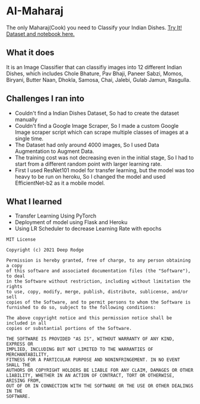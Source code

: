 # AI-Maharaj
The only Maharaj(Cook) you need to Classify your Indian Dishes. <a href='https://ai-maharaj.herokuapp.com/'> Try It! </a> <br>
<a href='https://github.com/deeprodge/Indian-Dishes-Classifier'> Dataset and notebook here. </a>

## What it does
It is an Image Classifier that can classifiy images into 12 different Indian Dishes, which includes Chole Bhature, Pav Bhaji, Paneer Sabzi, Momos, Biryani, Butter Naan, Dhokla, Samosa, Chai, Jalebi, Gulab Jamun, Rasgulla.

## Challenges I ran into

- Couldn't find a Indian Dishes Dataset, So had to create the dataset manually
- Couldn't find a Google Image Scraper, So I made a custom Google Image scraper script which can scrape multiple classes of images at a single time.
- The Dataset had only around 4000 images, So I used Data Augmentation to Augment Data.
- The training cost was not decreasing even in the initial stage, So I had to start from a different random point with larger learning rate.
- First I used ResNet101 model for transfer learning, but the model was too heavy to be run on heroku, So I changed the model and used EfficientNet-b2 as it a mobile model.

## What I learned

- Transfer Learning Using PyTorch
- Deployment of model using Flask and Heroku
- Using LR Scheduler to decrease Learning Rate with epochs

```
MIT License

Copyright (c) 2021 Deep Rodge

Permission is hereby granted, free of charge, to any person obtaining a copy
of this software and associated documentation files (the "Software"), to deal
in the Software without restriction, including without limitation the rights
to use, copy, modify, merge, publish, distribute, sublicense, and/or sell
copies of the Software, and to permit persons to whom the Software is
furnished to do so, subject to the following conditions:

The above copyright notice and this permission notice shall be included in all
copies or substantial portions of the Software.

THE SOFTWARE IS PROVIDED "AS IS", WITHOUT WARRANTY OF ANY KIND, EXPRESS OR
IMPLIED, INCLUDING BUT NOT LIMITED TO THE WARRANTIES OF MERCHANTABILITY,
FITNESS FOR A PARTICULAR PURPOSE AND NONINFRINGEMENT. IN NO EVENT SHALL THE
AUTHORS OR COPYRIGHT HOLDERS BE LIABLE FOR ANY CLAIM, DAMAGES OR OTHER
LIABILITY, WHETHER IN AN ACTION OF CONTRACT, TORT OR OTHERWISE, ARISING FROM,
OUT OF OR IN CONNECTION WITH THE SOFTWARE OR THE USE OR OTHER DEALINGS IN THE
SOFTWARE.
```

